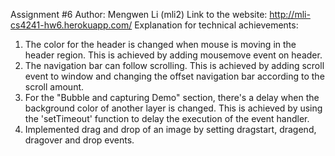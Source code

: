 Assignment #6
Author: Mengwen Li (mli2)
Link to the website: http://mli-cs4241-hw6.herokuapp.com/
Explanation for technical achievements:
1. The color for the header is changed when mouse is moving in the header region. This is achieved by adding mousemove event on header.
2. The navigation bar can follow scrolling. This is achieved by adding scroll event to window and changing the offset navigation bar according to the scroll amount.
3. For the "Bubble and capturing Demo" section, there's a delay when the background color of another layer is changed. This is achieved by using the 'setTimeout' function to delay the execution of the event handler.
4. Implemented drag and drop of an image by setting dragstart, dragend, dragover and drop events.

